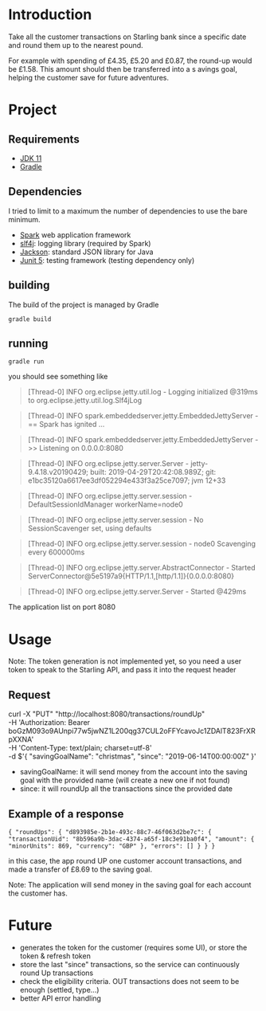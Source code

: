 # Introduction

Take all the customer transactions on Starling bank since a specific date and round them up to the nearest pound.

For example with spending of £4.35, £5.20 and £0.87, the round-up would be £1.58. This amount should then be transferred into a s​ avings goal​, helping the customer save for future adventures.

# Project

## Requirements

* [JDK 11](https://www.oracle.com/technetwork/java/javase/downloads/index.html)
* [Gradle](https://gradle.org)

## Dependencies

I tried to limit to a maximum the number of dependencies to use the bare minimum.

* [Spark](http://sparkjava.com) web application framework
* [slf4j](https://www.slf4j.org): logging library (required by Spark)
* [Jackson](https://github.com/FasterXML/jackson): standard JSON library for Java
* [Junit 5](https://junit.org/junit5/): testing framework (testing dependency only)

## building

The build of the project is managed by Gradle

`
gradle build
`

## running

`
gradle run
`

you should see something like

  > [Thread-0] INFO org.eclipse.jetty.util.log - Logging initialized @319ms to org.eclipse.jetty.util.log.Slf4jLog

  > [Thread-0] INFO spark.embeddedserver.jetty.EmbeddedJettyServer - == Spark has ignited ...

  > [Thread-0] INFO spark.embeddedserver.jetty.EmbeddedJettyServer - >> Listening on 0.0.0.0:8080

  > [Thread-0] INFO org.eclipse.jetty.server.Server - jetty-9.4.18.v20190429; built: 2019-04-29T20:42:08.989Z; git: e1bc35120a6617ee3df052294e433f3a25ce7097; jvm 12+33

  > [Thread-0] INFO org.eclipse.jetty.server.session - DefaultSessionIdManager workerName=node0

  > [Thread-0] INFO org.eclipse.jetty.server.session - No SessionScavenger set, using defaults

  > [Thread-0] INFO org.eclipse.jetty.server.session - node0 Scavenging every 600000ms

  > [Thread-0] INFO org.eclipse.jetty.server.AbstractConnector - Started ServerConnector@5e5197a9{HTTP/1.1,[http/1.1]}{0.0.0.0:8080}

  > [Thread-0] INFO org.eclipse.jetty.server.Server - Started @429ms


The application list on port 8080


# Usage

Note: The token generation is not implemented yet, so you need a user token to speak to the Starling API, and pass it into the request header

## Request

curl -X "PUT" "http://localhost:8080/transactions/roundUp" \
     -H 'Authorization: Bearer boGzM093o9AUnpi77w5jwNZ1L200qg37CUL2oFFYcavoJc1ZDAlT823FrXRpXXNA' \
     -H 'Content-Type: text/plain; charset=utf-8' \
     -d $'{
  "savingGoalName": "christmas",
  "since": "2019-06-14T00:00:00Z"
}'

* savingGoalName: it will send money from the account into the saving goal with the provided name (will create a new one if not found)
* since: it will roundUp all the transactions since the provided date

## Example of a response

`
{
  "roundUps": {
    "d893985e-2b1e-493c-88c7-46f063d2be7c": {
      "transactionUid": "8b596a9b-3dac-4374-a65f-18c3e91ba0f4",
      "amount": {
        "minorUnits": 869,
        "currency": "GBP"
      },
      "errors": []
    }
  }
}
`

in this case, the app round UP one customer account transactions, and made a transfer of £8.69 to the saving goal.

Note: The application will send money in the saving goal for each account the customer has.

# Future

* generates the token for the customer (requires some UI), or store the token & refresh token
* store the last "since" transactions, so the service can continuously round Up transactions
* check the eligibility criteria. OUT transactions does not seem to be enough (settled, type...)
* better API error handling